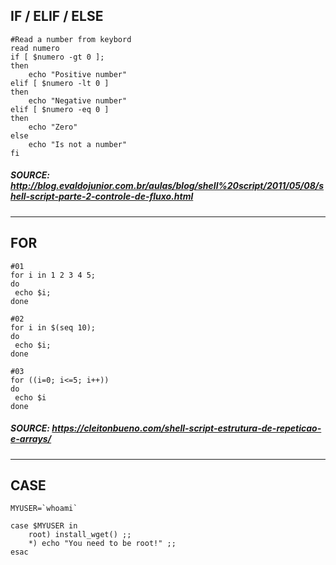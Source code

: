 ## IF / ELIF / ELSE
````
#Read a number from keybord
read numero
if [ $numero -gt 0 ];
then
    echo "Positive number"
elif [ $numero -lt 0 ]
then
    echo "Negative number"
elif [ $numero -eq 0 ]
then
    echo "Zero"
else
    echo "Is not a number"
fi
````
##### SOURCE: http://blog.evaldojunior.com.br/aulas/blog/shell%20script/2011/05/08/shell-script-parte-2-controle-de-fluxo.html
----

## FOR

```
#01
for i in 1 2 3 4 5;
do
 echo $i;
done
```

```
#02
for i in $(seq 10);
do
 echo $i;
done
```

```
#03
for ((i=0; i<=5; i++))
do
 echo $i
done
```

##### SOURCE: https://cleitonbueno.com/shell-script-estrutura-de-repeticao-e-arrays/
----


## CASE

```
MYUSER=`whoami`

case $MYUSER in
	root) install_wget() ;;
	*) echo "You need to be root!" ;;
esac
```
